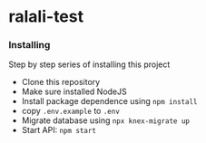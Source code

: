 ﻿# ralali-test

### Installing

Step by step series of installing this project
- Clone this repository
- Make sure installed NodeJS
- Install package dependence using ```npm install```
- copy ```.env.example``` to ```.env```
- Migrate database using ```npx knex-migrate up```
- Start API: ```npm start```
